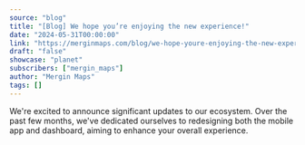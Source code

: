 ```yaml
---
source: "blog"
title: "[Blog] We hope you’re enjoying the new experience!"
date: "2024-05-31T00:00:00"
link: "https://merginmaps.com/blog/we-hope-youre-enjoying-the-new-experience?utm_source=qgis"
draft: "false"
showcase: "planet"
subscribers: ["mergin_maps"]
author: "Mergin Maps"
tags: []
---
```


We're excited to announce significant updates to our ecosystem. Over the past few months, we've dedicated ourselves to redesigning both the mobile app and dashboard, aiming to enhance your overall experience.

